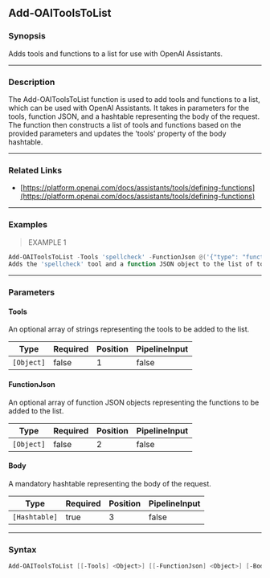 Add-OAIToolsToList
------------------

### Synopsis
Adds tools and functions to a list for use with OpenAI Assistants.

---

### Description

The Add-OAIToolsToList function is used to add tools and functions to a list, which can be used with OpenAI Assistants. It takes in parameters for the tools, function JSON, and a hashtable representing the body of the request. The function then constructs a list of tools and functions based on the provided parameters and updates the 'tools' property of the body hashtable.

---

### Related Links
* [https://platform.openai.com/docs/assistants/tools/defining-functions](https://platform.openai.com/docs/assistants/tools/defining-functions)

---

### Examples
> EXAMPLE 1

```PowerShell
Add-OAIToolsToList -Tools 'spellcheck' -FunctionJson @('{"type": "function", "function": "function_json"}') -Body $body
Adds the 'spellcheck' tool and a function JSON object to the list of tools in the body hashtable.
```

---

### Parameters
#### **Tools**
An optional array of strings representing the tools to be added to the list.

|Type      |Required|Position|PipelineInput|
|----------|--------|--------|-------------|
|`[Object]`|false   |1       |false        |

#### **FunctionJson**
An optional array of function JSON objects representing the functions to be added to the list.

|Type      |Required|Position|PipelineInput|
|----------|--------|--------|-------------|
|`[Object]`|false   |2       |false        |

#### **Body**
A mandatory hashtable representing the body of the request.

|Type         |Required|Position|PipelineInput|
|-------------|--------|--------|-------------|
|`[Hashtable]`|true    |3       |false        |

---

### Syntax
```PowerShell
Add-OAIToolsToList [[-Tools] <Object>] [[-FunctionJson] <Object>] [-Body] <Hashtable> [<CommonParameters>]
```
